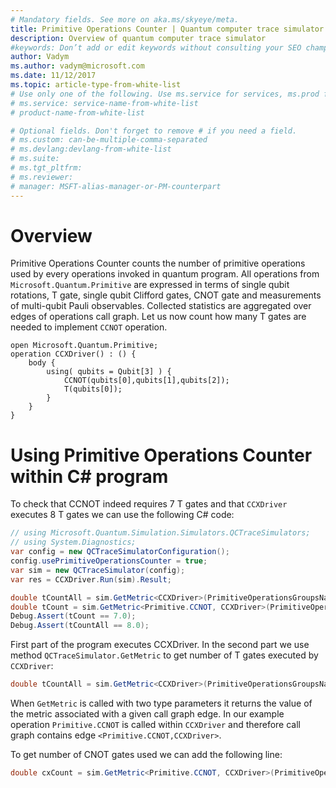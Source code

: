 ```yaml
---
# Mandatory fields. See more on aka.ms/skyeye/meta.
title: Primitive Operations Counter | Quantum computer trace simulator | Microsoft Docs 
description: Overview of quantum computer trace simulator 
#keywords: Don’t add or edit keywords without consulting your SEO champ. 
author: Vadym 
ms.author: vadym@microsoft.com 
ms.date: 11/12/2017 
ms.topic: article-type-from-white-list 
# Use only one of the following. Use ms.service for services, ms.prod for on-prem. Remove the # before the relevant field. 
# ms.service: service-name-from-white-list
# product-name-from-white-list

# Optional fields. Don't forget to remove # if you need a field.
# ms.custom: can-be-multiple-comma-separated
# ms.devlang:devlang-from-white-list
# ms.suite: 
# ms.tgt_pltfrm:
# ms.reviewer:
# manager: MSFT-alias-manager-or-PM-counterpart
---
```


# Overview 

Primitive Operations Counter counts the number of primitive operations used by
every operations invoked in quantum program. All operations from
`Microsoft.Quantum.Primitive` are expressed in terms of single qubit rotations,
T gate, single qubit Clifford gates, CNOT gate and measurements of multi-qubit
Pauli observables. Collected statistics are aggregated over edges of operations
call graph. Let us now count how many T gates are needed to implement `CCNOT`
operation. 

```qsharp
open Microsoft.Quantum.Primitive;
operation CCXDriver() : () {
    body {
        using( qubits = Qubit[3] ) {
            CCNOT(qubits[0],qubits[1],qubits[2]);
            T(qubits[0]);
        } 
    }
}
```

# Using Primitive Operations Counter within C# program

To check that CCNOT indeed requires 7 T gates and that `CCXDriver` executes 8 T 
gates we can use the following C# code:

```csharp 
// using Microsoft.Quantum.Simulation.Simulators.QCTraceSimulators;
// using System.Diagnostics;
var config = new QCTraceSimulatorConfiguration();
config.usePrimitiveOperationsCounter = true;
var sim = new QCTraceSimulator(config);
var res = CCXDriver.Run(sim).Result;

double tCountAll = sim.GetMetric<CCXDriver>(PrimitiveOperationsGroupsNames.T);
double tCount = sim.GetMetric<Primitive.CCNOT, CCXDriver>(PrimitiveOperationsGroupsNames.T);
Debug.Assert(tCount == 7.0);
Debug.Assert(tCountAll == 8.0);
```

First part of the program executes CCXDriver. In the second part we use method
`QCTraceSimulator.GetMetric` to get number of T gates executed by `CCXDriver`: 

```csharp
double tCountAll = sim.GetMetric<CCXDriver>(PrimitiveOperationsGroupsNames.T);
```

When `GetMetric` is called with two type parameters it returns the value of the
metric associated with a given call graph edge. In our example operation
`Primitive.CCNOT` is called within `CCXDriver` and therefore call graph contains
edge `<Primitive.CCNOT,CCXDriver>`. 

To get number of CNOT gates used we can add the following line:
```csharp
double cxCount = sim.GetMetric<Primitive.CCNOT, CCXDriver>(PrimitiveOperationsGroupsNames.CX);
```